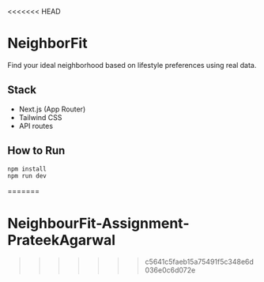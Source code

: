 <<<<<<< HEAD
# NeighborFit

Find your ideal neighborhood based on lifestyle preferences using real data.

## Stack

- Next.js (App Router)
- Tailwind CSS
- API routes

## How to Run

```bash
npm install
npm run dev
```
=======
# NeighbourFit-Assignment-PrateekAgarwal
>>>>>>> c5641c5faeb15a75491f5c348e6d036e0c6d072e

